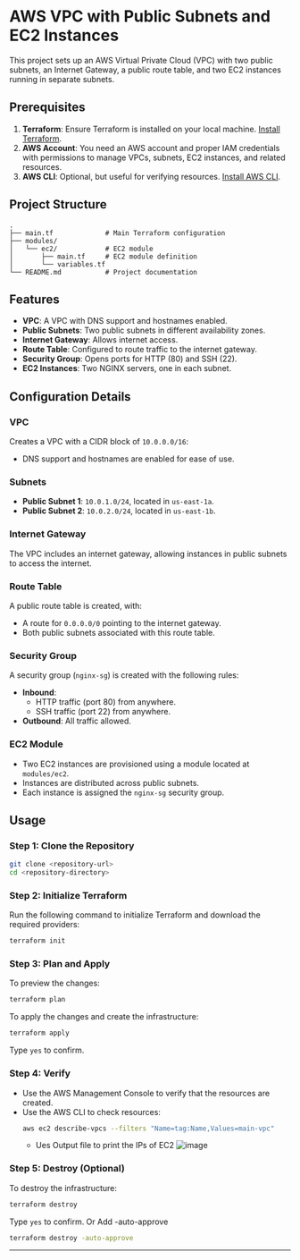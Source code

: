 
# AWS VPC with Public Subnets and EC2 Instances

This project sets up an AWS Virtual Private Cloud (VPC) with two public subnets, an Internet Gateway, a public route table, and two EC2 instances running in separate subnets. 

## Prerequisites

1. **Terraform**: Ensure Terraform is installed on your local machine. [Install Terraform](https://developer.hashicorp.com/terraform/tutorials/aws-get-started/install-cli).
2. **AWS Account**: You need an AWS account and proper IAM credentials with permissions to manage VPCs, subnets, EC2 instances, and related resources.
3. **AWS CLI**: Optional, but useful for verifying resources. [Install AWS CLI](https://docs.aws.amazon.com/cli/latest/userguide/install-cliv2.html).

## Project Structure

```plaintext
.
├── main.tf             # Main Terraform configuration
├── modules/
│   └── ec2/            # EC2 module
│       ├── main.tf     # EC2 module definition
│       └── variables.tf
└── README.md           # Project documentation
```

## Features

- **VPC**: A VPC with DNS support and hostnames enabled.
- **Public Subnets**: Two public subnets in different availability zones.
- **Internet Gateway**: Allows internet access.
- **Route Table**: Configured to route traffic to the internet gateway.
- **Security Group**: Opens ports for HTTP (80) and SSH (22).
- **EC2 Instances**: Two NGINX servers, one in each subnet.

## Configuration Details

### VPC

Creates a VPC with a CIDR block of `10.0.0.0/16`:
- DNS support and hostnames are enabled for ease of use.

### Subnets

- **Public Subnet 1**: `10.0.1.0/24`, located in `us-east-1a`.
- **Public Subnet 2**: `10.0.2.0/24`, located in `us-east-1b`.

### Internet Gateway

The VPC includes an internet gateway, allowing instances in public subnets to access the internet.

### Route Table

A public route table is created, with:
- A route for `0.0.0.0/0` pointing to the internet gateway.
- Both public subnets associated with this route table.

### Security Group

A security group (`nginx-sg`) is created with the following rules:
- **Inbound**:
  - HTTP traffic (port 80) from anywhere.
  - SSH traffic (port 22) from anywhere.
- **Outbound**: All traffic allowed.

### EC2 Module

- Two EC2 instances are provisioned using a module located at `modules/ec2`.
- Instances are distributed across public subnets.
- Each instance is assigned the `nginx-sg` security group.

## Usage

### Step 1: Clone the Repository

```bash
git clone <repository-url>
cd <repository-directory>
```

### Step 2: Initialize Terraform

Run the following command to initialize Terraform and download the required providers:

```bash
terraform init
```

### Step 3: Plan and Apply

To preview the changes:

```bash
terraform plan
```

To apply the changes and create the infrastructure:

```bash
terraform apply
```

Type `yes` to confirm.

### Step 4: Verify

- Use the AWS Management Console to verify that the resources are created.
- Use the AWS CLI to check resources:
  ```bash
  aws ec2 describe-vpcs --filters "Name=tag:Name,Values=main-vpc"
  ```
  - Ues Output file to print the IPs of EC2 
![image](https://github.com/user-attachments/assets/66954625-8208-4e27-8d54-a86611e56668)


### Step 5: Destroy (Optional)

To destroy the infrastructure:

```bash
terraform destroy
```

Type `yes` to confirm.
Or Add  -auto-approve
```bash
terraform destroy -auto-approve
```
---

